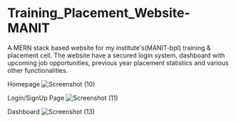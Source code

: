 # Training_Placement_Website-MANIT
A MERN stack based website for my institute's(MANIT-bpl) training & placement cell.
The website have a secured login system, dashboard with upcoming job opportunities, previous year placement statistics and various other functionalities.

Homepage
![Screenshot (10)](https://user-images.githubusercontent.com/87310007/176763209-247a0a67-06fe-4346-a515-18577cb69d5f.png)

Login/SignUp Page
![Screenshot (11)](https://user-images.githubusercontent.com/87310007/176763215-a6893025-94c8-418a-85d7-47d6a19d4c44.png)

Dashboard
![Screenshot (13)](https://user-images.githubusercontent.com/87310007/176763217-12b4ccdd-f0ba-4616-b5e3-f94b21092ca5.png)

